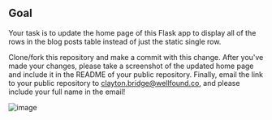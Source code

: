 ## Goal
Your task is to update the home page of this Flask app to display all of the rows in the blog posts table instead of just the static single row.

Clone/fork this repository and make a commit with this change. After you've made your changes, please take a screenshot of the updated home page and include it in the README of your public repository. Finally, email the link to your public repository to clayton.bridge@wellfound.co, and please include your full name in the email!


![image](https://user-images.githubusercontent.com/10217423/219405637-d2126132-de0f-454c-9c44-0e7434130210.png)

